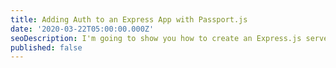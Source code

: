 ```yaml
---
title: Adding Auth to an Express App with Passport.js
date: '2020-03-22T05:00:00.000Z'
seoDescription: I'm going to show you how to create an Express.js server. We will go over starting the server, setting up simple routes, and outputting various types of data.
published: false
---
```

